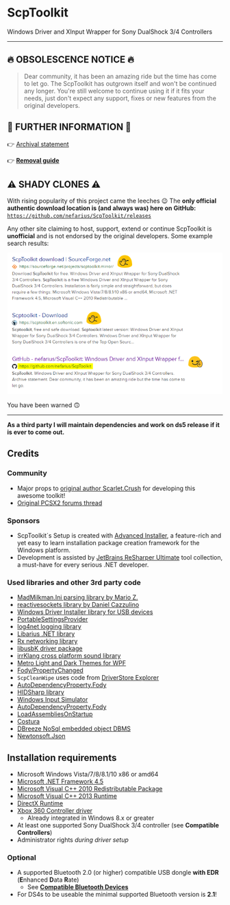 # ScpToolkit

Windows Driver and XInput Wrapper for Sony DualShock 3/4 Controllers

---

## 🔥 OBSOLESCENCE NOTICE 🔥

> Dear community, it has been an amazing ride but the time has come to let go. The ScpToolkit has outgrown itself and won't be continued any longer. You're still welcome to continue using it if it fits your needs, just don't expect any support, fixes or new features from the original developers.

## 📘 FURTHER INFORMATION 📘

👉 [Archival statement](https://forums.vigem.org/topic/252/here-is-the-news#scptoolkit-is-still-dead)

👉 [**Removal guide**](https://vigem.org/projects/ScpToolkit/ScpToolkit-Removal-Guide/)

## ⚠️ SHADY CLONES ⚠️

With rising popularity of this project came the leeches 😉 The **only official authentic download location is (and always was) here on GitHub:** [`https://github.com/nefarius/ScpToolkit/releases`](https://github.com/nefarius/ScpToolkit/releases)

Any other site claiming to host, support, extend or continue ScpToolkit is **unofficial** and is not endorsed by the original developers. Some example search results:

![copycats not found](copycats.png)

You have been warned 🙃

---

**As a third party I will maintain dependencies and work on ds5 release if it is ever to come out.**

## Credits

### Community

- Major props to [original author Scarlet.Crush](http://forums.pcsx2.net/User-Scarlet-Crush) for developing this awesome toolkit!
- [Original PCSX2 forums thread](http://forums.pcsx2.net/Thread-XInput-Wrapper-for-DS3-and-Play-com-USB-Dual-DS2-Controller)

### Sponsors

- ScpToolkit´s Setup is created with [Advanced Installer](http://www.advancedinstaller.com/), a feature-rich and yet easy to learn installation package creation framework for the Windows platform.
- Development is assisted by [JetBrains ReSharper Ultimate](https://www.jetbrains.com/dotnet/) tool collection, a must-have for every serious .NET developer.

### Used libraries and other 3rd party code

- [MadMilkman.Ini parsing library by Mario Z.](https://github.com/MarioZ/MadMilkman.Ini)
- [reactivesockets library by Daniel Cazzulino](https://github.com/clariuslabs/reactivesockets)
- [Windows Driver Installer library for USB devices](https://github.com/pbatard/libwdi)
- [PortableSettingsProvider](https://github.com/crdx/PortableSettingsProvider)
- [log4net logging library](https://logging.apache.org/log4net/)
- [Libarius .NET library](https://github.com/nefarius/Libarius)
- [Rx networking library](https://github.com/clariuslabs/reactivesockets)
- [libusbK driver package](https://code.google.com/p/usb-travis/)
- [irrKlang cross platform sound library](http://www.ambiera.com/irrklang/index.html)
- [Metro Light and Dark Themes for WPF](http://brianlagunas.com/free-metro-light-and-dark-themes-for-wpf-and-silverlight-microsoft-controls/)
- [Fody/PropertyChanged](https://github.com/Fody/PropertyChanged)
- `ScpCleanWipe` uses code from [DriverStore Explorer](https://driverstoreexplorer.codeplex.com/)
- [AutoDependencyProperty.Fody](http://blog.angeloflogic.com/2014/12/no-more-dependencyproperty-with.html)
- [HIDSharp library](http://www.zer7.com/software/hidsharp)
- [Windows Input Simulator](http://inputsimulator.codeplex.com/)
- [AutoDependencyProperty.Fody](http://blog.angeloflogic.com/2014/12/no-more-dependencyproperty-with.html)
- [LoadAssembliesOnStartup](https://github.com/Fody/LoadAssembliesOnStartup)
- [Costura](https://github.com/Fody/Costura/)
- [DBreeze NoSql embedded object DBMS](https://dbreeze.codeplex.com/)
- [Newtonsoft.Json](https://github.com/JamesNK/Newtonsoft.Json)

## Installation requirements

- Microsoft Windows Vista/7/8/8.1/10 x86 or amd64
- [Microsoft .NET Framework 4.5](https://www.microsoft.com/en-US/download/details.aspx?id=42642)
- [Microsoft Visual C++ 2010 Redistributable Package](http://www.microsoft.com/en-US/download/details.aspx?id=5555)
- [Microsoft Visual C++ 2013 Runtime](https://www.microsoft.com/en-US/download/details.aspx?id=40784)
- [DirectX Runtime](https://www.microsoft.com/en-us/download/details.aspx?DisplayLang=en&id=35)
- [Xbox 360 Controller driver](https://www.microsoft.com/accessories/en-us/products/gaming/xbox-360-controller-for-windows/52a-00004#techspecs-connect)
  - Already integrated in Windows 8.x or greater
- At least one supported Sony DualShock 3/4 controller (see **Compatible Controllers**)
- Administrator rights *during driver setup*

### Optional

- A supported Bluetooth 2.0 (or higher) compatible USB dongle **with EDR** (**E**nhanced **D**ata **R**ate)
  - See [**Compatible Bluetooth Devices**](https://github.com/nefarius/ScpToolkit/wiki/Compatible-Bluetooth-Devices)
- For DS4s to be useable the minimal supported Bluetooth version is **2.1**!
